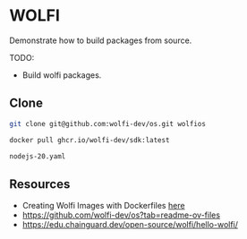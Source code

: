# WOLFI

Demonstrate how to build packages from source.  

TODO:

* Build wolfi packages.

## Clone

```sh
git clone git@github.com:wolfi-dev/os.git wolfios

docker pull ghcr.io/wolfi-dev/sdk:latest

nodejs-20.yaml
```

## Resources

* Creating Wolfi Images with Dockerfiles [here](https://edu.chainguard.dev/open-source/wolfi/wolfi-with-dockerfiles/)  
* https://github.com/wolfi-dev/os?tab=readme-ov-files
* https://edu.chainguard.dev/open-source/wolfi/hello-wolfi/